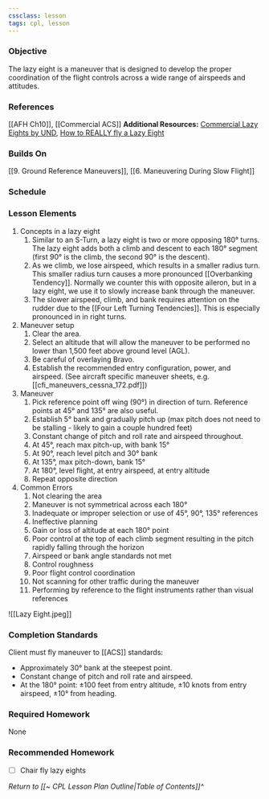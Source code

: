 ```yaml
---
cssclass: lesson
tags: cpl, lesson
---
```

### Objective
The lazy eight is a maneuver that is designed to develop the proper coordination of the flight controls across a wide range of airspeeds and attitudes.

### References
[[AFH Ch10]], [[Commercial ACS]]
**Additional Resources:** [Commercial Lazy Eights by UND](https://www.youtube.com/watch?v=yJb2dYtxfpE), [How to REALLY fly a Lazy Eight](https://www.youtube.com/watch?v=6oQOUiHhjaY)

### Builds On
[[9. Ground Reference Maneuvers]], [[6. Maneuvering During Slow Flight]]

### Schedule


### Lesson Elements
1. Concepts in a lazy eight
	1. Similar to an S-Turn, a lazy eight is two or more opposing 180° turns. The lazy eight adds both a climb and descent to each 180° segment (first 90° is the climb, the second 90° is the descent).
	2. As we climb, we lose airspeed, which results in a smaller radius turn. This smaller radius turn causes a more pronounced [[Overbanking Tendency]]. Normally we counter this with opposite aileron, but in a lazy eight, we use it to slowly increase bank through the maneuver.
	3. The slower airspeed, climb, and bank requires attention on the rudder due to the [[Four Left Turning Tendencies]]. This is especially pronounced in in right turns.
2. Maneuver setup
	1. Clear the area.
	2. Select an altitude that will allow the maneuver to be performed no lower than 1,500 feet above ground level (AGL).
	3. Be careful of overlaying Bravo.
	4. Establish the recommended entry configuration, power, and airspeed. (See aircraft specific maneuver sheets, e.g. [[cfi_maneuvers_cessna_172.pdf]])
3. Maneuver
	1. Pick reference point off wing (90°) in direction of turn. Reference points at 45° and 135° are also useful.
	2. Establish 5° bank and gradually pitch up (max pitch does not need to be stalling - likely to gain a couple hundred feet)
	4. Constant change of pitch and roll rate and airspeed throughout.
	5. At 45°, reach max pitch-up, with bank 15°
	6. At 90°, reach level pitch and 30° bank
	7. At 135°, max pitch-down, bank 15°
	8. At 180°, level flight, at entry airspeed, at entry altitude
	9. Repeat opposite direction
4. Common Errors
	1. Not clearing the area
	2. Maneuver is not symmetrical across each 180°
	3. Inadequate or improper selection or use of 45°, 90°, 135° references
	4. Ineffective planning
	5. Gain or loss of altitude at each 180° point
	6. Poor control at the top of each climb segment resulting in the pitch rapidly falling through the horizon
	7. Airspeed or bank angle standards not met
	8. Control roughness
	9. Poor flight control coordination
	10. Not scanning for other traffic during the maneuver
	11. Performing by reference to the flight instruments rather than visual references 

![[Lazy Eight.jpeg]]

### Completion Standards
Client must fly maneuver to [[ACS]] standards: 
- Approximately 30° bank at the steepest point.
- Constant change of pitch and roll rate and airspeed.
- At the 180° point: ±100 feet from entry altitude, ±10 knots from entry airspeed, ±10° from heading.

### Required Homework
 None

### Recommended Homework 
- [ ] Chair fly lazy eights

*Return to [[~ CPL Lesson Plan Outline|Table of Contents]]^*